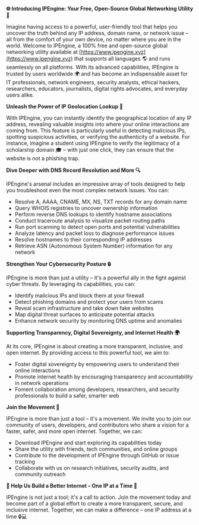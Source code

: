 **🌐 Introducing IPEngine: Your Free, Open-Source Global Networking Utility 🚀**

Imagine having access to a powerful, user-friendly tool that helps you uncover the truth behind any IP address, domain name, or network issue – all from the comfort of your own device, no matter where you are in the world. Welcome to IPEngine, a 100% free and open-source global networking utility available at [https://www.ipengine.xyz](https://www.ipengine.xyz) that supports all languages 🌎 and runs seamlessly on all platforms. With its advanced capabilities, IPEngine is trusted by users worldwide 🌍 and has become an indispensable asset for IT professionals, network engineers, security analysts, ethical hackers, researchers, educators, journalists, digital rights advocates, and everyday users alike.

**Unleash the Power of IP Geolocation Lookup 📍**

With IPEngine, you can instantly identify the geographical location of any IP address, revealing valuable insights into where your online interactions are coming from. This feature is particularly useful in detecting malicious IPs, spotting suspicious activities, or verifying the authenticity of a website. For instance, imagine a student using IPEngine to verify the legitimacy of a scholarship domain 🎓 – with just one click, they can ensure that the website is not a phishing trap.

**Dive Deeper with DNS Record Resolution and More 🔍**

IPEngine's arsenal includes an impressive array of tools designed to help you troubleshoot even the most complex network issues. You can:

* Resolve A, AAAA, CNAME, MX, NS, TXT records for any domain name
* Query WHOIS registries to uncover ownership information
* Perform reverse DNS lookups to identify hostname associations
* Conduct traceroute analysis to visualize packet routing paths
* Run port scanning to detect open ports and potential vulnerabilities
* Analyze latency and packet loss to diagnose performance issues
* Resolve hostnames to their corresponding IP addresses
* Retrieve ASN (Autonomous System Number) information for any network

**Strengthen Your Cybersecurity Posture 🔒**

IPEngine is more than just a utility – it's a powerful ally in the fight against cyber threats. By leveraging its capabilities, you can:

* Identify malicious IPs and block them at your firewall
* Detect phishing domains and protect your users from scams
* Reveal scam infrastructure and take down fake websites
* Map digital threat surfaces to anticipate potential attacks
* Enhance network security by monitoring DNS uptime and anomalies

**Supporting Transparency, Digital Sovereignty, and Internet Health 🌍**

At its core, IPEngine is about creating a more transparent, inclusive, and open internet. By providing access to this powerful tool, we aim to:

* Foster digital sovereignty by empowering users to understand their online interactions
* Promote internet health by encouraging transparency and accountability in network operations
* Foment collaboration among developers, researchers, and security professionals to build a safer, smarter web

**Join the Movement 🌟**

IPEngine is more than just a tool – it's a movement. We invite you to join our community of users, developers, and contributors who share a vision for a faster, safer, and more open internet. Together, we can:

* Download IPEngine and start exploring its capabilities today
* Share the utility with friends, tech communities, and online groups
* Contribute to the development of IPEngine through GitHub or issue tracking
* Collaborate with us on research initiatives, security audits, and community outreach

**📡 Help Us Build a Better Internet – One IP at a Time 🚀**

IPEngine is not just a tool; it's a call to action. Join the movement today and become part of a global effort to create a more transparent, secure, and inclusive internet. Together, we can make a difference – one IP address at a time 🔒💻